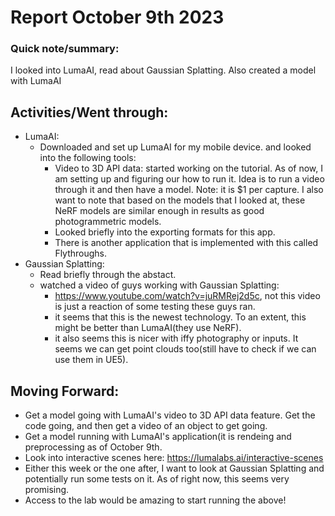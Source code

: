 # Report October 9th 2023
### Quick note/summary: 
I looked into LumaAI, read about Gaussian Splatting. Also created a model with LumaAI
## Activities/Went through: 
  * LumaAI:
    * Downloaded and set up LumaAI for my mobile device. and looked into the following tools:
      * Video to 3D API data: started working on the tutorial. As of now, I am setting up and figuring our how to run it. Idea is to run a video through it and then have a model. Note: it is $1 per capture. I also want to note that based on the models that I looked at, these NeRF models are similar enough in results as good photogrammetric models. 
      * Looked briefly into the exporting formats for this app.
      * There is another application that is implemented with this called Flythroughs. 
  * Gaussian Splatting: 
    * Read briefly through the abstact.
    * watched a video of guys working with Gaussian Splatting:
      * https://www.youtube.com/watch?v=juRMRej2d5c, not this video is just a reaction of some testing these guys ran.
      * it seems that this is the newest technology. To an extent, this might be better than LumaAI(they use NeRF).
      * it also seems this is nicer with iffy photography or inputs. It seems we can get point clouds too(still have to check if we can use them in UE5). 
## Moving Forward: 
  * Get a model going with LumaAI's video to 3D API data feature. Get the code going, and then get a video of an object to get going.
  * Get a model running with LumaAI's application(it is rendeing and preprocessing as of October 9th.
  * Look into interactive scenes here: https://lumalabs.ai/interactive-scenes
  * Either this week or the one after, I want to look at Gaussian Splatting and potentially run some tests on it. As of right now, this seems very promising.
  * Access to the lab would be amazing to start running the above!
 
  
